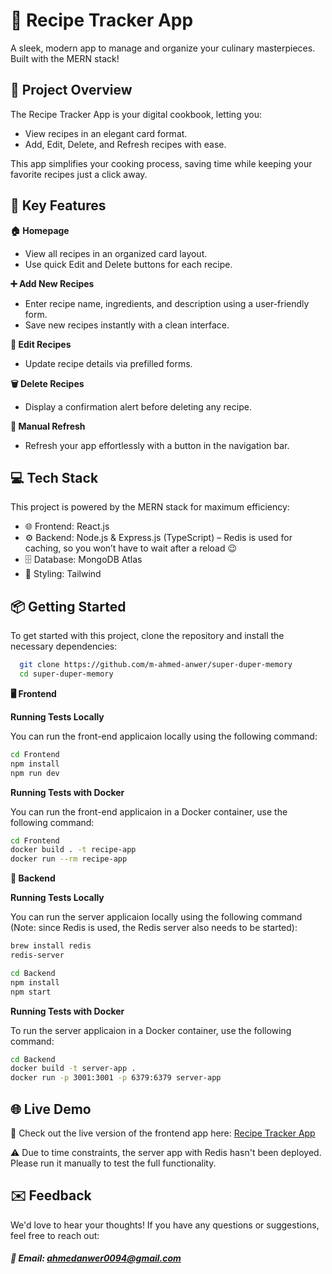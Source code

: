 
# 🍲 Recipe Tracker App


A sleek, modern app to manage and organize your culinary masterpieces. Built with the MERN stack!


## 🚀 Project Overview

The Recipe Tracker App is your digital cookbook, letting you:

- View recipes in an elegant card format.
- Add, Edit, Delete, and Refresh recipes with ease.

This app simplifies your cooking process, saving time while keeping your favorite recipes just a click away.
## 🧪 Key Features

**🏠 Homepage**
- View all recipes in an organized card layout.
- Use quick Edit and Delete buttons for each recipe.

**➕ Add New Recipes**
- Enter recipe name, ingredients, and description using a user-friendly form.
- Save new recipes instantly with a clean interface.

**📝 Edit Recipes**
- Update recipe details via prefilled forms.

**🗑️ Delete Recipes**
- Display a confirmation alert before deleting any recipe.

**🔄 Manual Refresh**
- Refresh your app effortlessly with a button in the navigation bar.






## 💻 Tech Stack

This project is powered by the MERN stack for maximum efficiency:

- 🌐 Frontend: React.js
- ⚙️ Backend: Node.js & Express.js (TypeScript) – Redis is used for caching, so you won’t have to wait after a reload 😉
- 🗄️ Database: MongoDB Atlas
- 🎨 Styling: Tailwind
## 📦 Getting Started


To get started with this project, clone the repository and install the necessary dependencies: 

```bash
  git clone https://github.com/m-ahmed-anwer/super-duper-memory
  cd super-duper-memory
```

**🖥️ Frontend**

**Running Tests Locally**

You can run the front-end applicaion locally using the following command:
```bash
cd Frontend
npm install 
npm run dev
```

**Running Tests with Docker**

You can run the front-end applicaion in a Docker container, use the following command:
```bash
cd Frontend
docker build . -t recipe-app
docker run --rm recipe-app
```



**🔧 Backend**

**Running Tests Locally**

You can run the server applicaion locally using the following command (Note: since Redis is used, the Redis server also needs to be started):

```bash
brew install redis
redis-server
```

```bash
cd Backend
npm install 
npm start
```



**Running Tests with Docker**

To run the server applicaion in a Docker container, use the following command:
```bash
cd Backend
docker build -t server-app .
docker run -p 3001:3001 -p 6379:6379 server-app
```
## 🌐 Live Demo

🚀 Check out the live version of the frontend app here: 
[Recipe Tracker App](https://frontend-706975379343.us-central1.run.app/)

⚠️ Due to time constraints, the server app with Redis hasn't been deployed. Please run it manually to test the full functionality.

## ✉️ Feedback

We'd love to hear your thoughts! If you have any questions or suggestions, feel free to reach out:

##### 📧 Email: [ahmedanwer0094@gmail.com](mailto:ahmedanwer0094@gmail.com)

